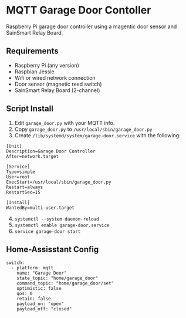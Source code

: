 # MQTT Garage Door Contoller
Raspberry Pi garage door controller using a magentic door sensor and SainSmart Relay Board.

## Requirements
* Raspberry Pi (any version)
* Raspbian Jessie
* Wifi or wired network connection
* Door sensor (magnetic reed switch)
* SainSmart Relay Board (2-channel)

## Script Install

1. Edit `garage_door.py` with your MQTT info.
2. Copy `garage_door.py` to `/usr/local/sbin/garage_door.py`
3. Create `/lib/systemd/system/garage-door.service` with the following:
```
[Unit]
Description=Garage Door Controller
After=network.target

[Service]
Type=simple
User=root
ExecStart=/usr/local/sbin/garage_door.py
Restart=always
RestartSec=15

[Install]
WantedBy=multi-user.target
```
4. `systemctl --system daemon-reload`
5. `systemctl enable garage-door.service`
6. `service garage-door start`

## Home-Assisstant Config
```
switch:
  - platform: mqtt
    name: "Garage Door"
    state_topic: "home/garage_door"
    command_topic: "home/garage_door/set"
    optimistic: false
    qos: 0
    retain: false
    payload_on: "open"
    payload_off: "closed"
```
